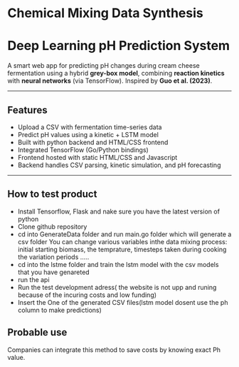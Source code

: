 # Chemical Mixing Data Synthesis
# Deep Learning  pH Prediction System

A smart web app for predicting pH changes during cream cheese fermentation using a hybrid **grey-box model**, combining **reaction kinetics** with **neural networks** (via TensorFlow). Inspired by **Guo et al. (2023)**.

---

##  Features

- Upload a CSV with fermentation time-series data
- Predict pH values using a kinetic + LSTM model
- Built with python backend and HTML/CSS frontend
- Integrated TensorFlow (Go/Python bindings)
- Frontend hosted with static HTML/CSS and Javascript
- Backend handles CSV parsing, kinetic simulation, and pH forecasting

---

## How to test product 
- Install Tensorflow, Flask and nake sure you have the latest version of python
- Clone github repository
- cd into GenerateData folder and run main.go folder which will generate a csv folder
    You can change various variables inthe data mixing process: initial starting biomass, the temprature, timesteps taken during cooking the variation periods .....
- cd into the lstme folder and train the lstm model with the csv models that you have genareted
- run the api
- Run the test development adress( the website is not upp and runing because of the incuring costs and low funding)
- Insert the One of the generated CSV files(lstm model  dosent use the ph column to make predictions)

## Probable use
Companies can integrate this method to save costs by knowing exact Ph value.

